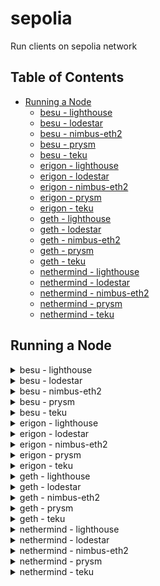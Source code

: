# sepolia

Run clients on sepolia network

## Table of Contents
- [Running a Node](#running-a-node)
  - [besu - lighthouse](#besu---lighthouse)
  - [besu - lodestar](#besu---lodestar)
  - [besu - nimbus-eth2](#besu---nimbus-eth2)
  - [besu - prysm](#besu---prysm)
  - [besu - teku](#besu---teku)
  - [erigon - lighthouse](#erigon---lighthouse)
  - [erigon - lodestar](#erigon---lodestar)
  - [erigon - nimbus-eth2](#erigon---nimbus-eth2)
  - [erigon - prysm](#erigon---prysm)
  - [erigon - teku](#erigon---teku)
  - [geth - lighthouse](#geth---lighthouse)
  - [geth - lodestar](#geth---lodestar)
  - [geth - nimbus-eth2](#geth---nimbus-eth2)
  - [geth - prysm](#geth---prysm)
  - [geth - teku](#geth---teku)
  - [nethermind - lighthouse](#nethermind---lighthouse)
  - [nethermind - lodestar](#nethermind---lodestar)
  - [nethermind - nimbus-eth2](#nethermind---nimbus-eth2)
  - [nethermind - prysm](#nethermind---prysm)
  - [nethermind - teku](#nethermind---teku)



## Running a Node 

<details>
  <summary>besu - lighthouse</summary>

  Open two terminals and execute the following commands:

  Terminal 1:
  ```bash 
  bash run-a-client.sh --network sepolia --consensus-client lighthouse --execution-client besu --run execution 
  ```

  Terminal 2:
  ```bash
  bash run-a-client.sh --network sepolia --consensus-client lighthouse --execution-client besu --run consensus 
  ```
</details>

<details>
  <summary>besu - lodestar</summary>

  Open two terminals and execute the following commands:

  Terminal 1:
  ```bash 
  bash run-a-client.sh --network sepolia --consensus-client lodestar --execution-client besu --run execution 
  ```

  Terminal 2:
  ```bash
  bash run-a-client.sh --network sepolia --consensus-client lodestar --execution-client besu --run consensus 
  ```
</details>

<details>
  <summary>besu - nimbus-eth2</summary>

  Open two terminals and execute the following commands:

  Terminal 1:
  ```bash 
  bash run-a-client.sh --network sepolia --consensus-client nimbus-eth2 --execution-client besu --run execution 
  ```

  Terminal 2:
  ```bash
  bash run-a-client.sh --network sepolia --consensus-client nimbus-eth2 --execution-client besu --run consensus 
  ```
</details>

<details>
  <summary>besu - prysm</summary>

  Open two terminals and execute the following commands:

  Terminal 1:
  ```bash 
  bash run-a-client.sh --network sepolia --consensus-client prysm --execution-client besu --run execution 
  ```

  Terminal 2:
  ```bash
  bash run-a-client.sh --network sepolia --consensus-client prysm --execution-client besu --run consensus 
  ```
</details>

<details>
  <summary>besu - teku</summary>

  Open two terminals and execute the following commands:

  Terminal 1:
  ```bash 
  bash run-a-client.sh --network sepolia --consensus-client teku --execution-client besu --run execution 
  ```

  Terminal 2:
  ```bash
  bash run-a-client.sh --network sepolia --consensus-client teku --execution-client besu --run consensus 
  ```
</details>

<details>
  <summary>erigon - lighthouse</summary>

  Open two terminals and execute the following commands:

  Terminal 1:
  ```bash 
  bash run-a-client.sh --network sepolia --consensus-client lighthouse --execution-client erigon --run execution 
  ```

  Terminal 2:
  ```bash
  bash run-a-client.sh --network sepolia --consensus-client lighthouse --execution-client erigon --run consensus 
  ```
</details>

<details>
  <summary>erigon - lodestar</summary>

  Open two terminals and execute the following commands:

  Terminal 1:
  ```bash 
  bash run-a-client.sh --network sepolia --consensus-client lodestar --execution-client erigon --run execution 
  ```

  Terminal 2:
  ```bash
  bash run-a-client.sh --network sepolia --consensus-client lodestar --execution-client erigon --run consensus 
  ```
</details>

<details>
  <summary>erigon - nimbus-eth2</summary>

  Open two terminals and execute the following commands:

  Terminal 1:
  ```bash 
  bash run-a-client.sh --network sepolia --consensus-client nimbus-eth2 --execution-client erigon --run execution 
  ```

  Terminal 2:
  ```bash
  bash run-a-client.sh --network sepolia --consensus-client nimbus-eth2 --execution-client erigon --run consensus 
  ```
</details>

<details>
  <summary>erigon - prysm</summary>

  Open two terminals and execute the following commands:

  Terminal 1:
  ```bash 
  bash run-a-client.sh --network sepolia --consensus-client prysm --execution-client erigon --run execution 
  ```

  Terminal 2:
  ```bash
  bash run-a-client.sh --network sepolia --consensus-client prysm --execution-client erigon --run consensus 
  ```
</details>

<details>
  <summary>erigon - teku</summary>

  Open two terminals and execute the following commands:

  Terminal 1:
  ```bash 
  bash run-a-client.sh --network sepolia --consensus-client teku --execution-client erigon --run execution 
  ```

  Terminal 2:
  ```bash
  bash run-a-client.sh --network sepolia --consensus-client teku --execution-client erigon --run consensus 
  ```
</details>

<details>
  <summary>geth - lighthouse</summary>

  Open two terminals and execute the following commands:

  Terminal 1:
  ```bash 
  bash run-a-client.sh --network sepolia --consensus-client lighthouse --execution-client geth --run execution 
  ```

  Terminal 2:
  ```bash
  bash run-a-client.sh --network sepolia --consensus-client lighthouse --execution-client geth --run consensus 
  ```
</details>

<details>
  <summary>geth - lodestar</summary>

  Open two terminals and execute the following commands:

  Terminal 1:
  ```bash 
  bash run-a-client.sh --network sepolia --consensus-client lodestar --execution-client geth --run execution 
  ```

  Terminal 2:
  ```bash
  bash run-a-client.sh --network sepolia --consensus-client lodestar --execution-client geth --run consensus 
  ```
</details>

<details>
  <summary>geth - nimbus-eth2</summary>

  Open two terminals and execute the following commands:

  Terminal 1:
  ```bash 
  bash run-a-client.sh --network sepolia --consensus-client nimbus-eth2 --execution-client geth --run execution 
  ```

  Terminal 2:
  ```bash
  bash run-a-client.sh --network sepolia --consensus-client nimbus-eth2 --execution-client geth --run consensus 
  ```
</details>

<details>
  <summary>geth - prysm</summary>

  Open two terminals and execute the following commands:

  Terminal 1:
  ```bash 
  bash run-a-client.sh --network sepolia --consensus-client prysm --execution-client geth --run execution 
  ```

  Terminal 2:
  ```bash
  bash run-a-client.sh --network sepolia --consensus-client prysm --execution-client geth --run consensus 
  ```
</details>

<details>
  <summary>geth - teku</summary>

  Open two terminals and execute the following commands:

  Terminal 1:
  ```bash 
  bash run-a-client.sh --network sepolia --consensus-client teku --execution-client geth --run execution 
  ```

  Terminal 2:
  ```bash
  bash run-a-client.sh --network sepolia --consensus-client teku --execution-client geth --run consensus 
  ```
</details>

<details>
  <summary>nethermind - lighthouse</summary>

  Open two terminals and execute the following commands:

  Terminal 1:
  ```bash 
  bash run-a-client.sh --network sepolia --consensus-client lighthouse --execution-client nethermind --run execution 
  ```

  Terminal 2:
  ```bash
  bash run-a-client.sh --network sepolia --consensus-client lighthouse --execution-client nethermind --run consensus 
  ```
</details>

<details>
  <summary>nethermind - lodestar</summary>

  Open two terminals and execute the following commands:

  Terminal 1:
  ```bash 
  bash run-a-client.sh --network sepolia --consensus-client lodestar --execution-client nethermind --run execution 
  ```

  Terminal 2:
  ```bash
  bash run-a-client.sh --network sepolia --consensus-client lodestar --execution-client nethermind --run consensus 
  ```
</details>

<details>
  <summary>nethermind - nimbus-eth2</summary>

  Open two terminals and execute the following commands:

  Terminal 1:
  ```bash 
  bash run-a-client.sh --network sepolia --consensus-client nimbus-eth2 --execution-client nethermind --run execution 
  ```

  Terminal 2:
  ```bash
  bash run-a-client.sh --network sepolia --consensus-client nimbus-eth2 --execution-client nethermind --run consensus 
  ```
</details>

<details>
  <summary>nethermind - prysm</summary>

  Open two terminals and execute the following commands:

  Terminal 1:
  ```bash 
  bash run-a-client.sh --network sepolia --consensus-client prysm --execution-client nethermind --run execution 
  ```

  Terminal 2:
  ```bash
  bash run-a-client.sh --network sepolia --consensus-client prysm --execution-client nethermind --run consensus 
  ```
</details>

<details>
  <summary>nethermind - teku</summary>

  Open two terminals and execute the following commands:

  Terminal 1:
  ```bash 
  bash run-a-client.sh --network sepolia --consensus-client teku --execution-client nethermind --run execution 
  ```

  Terminal 2:
  ```bash
  bash run-a-client.sh --network sepolia --consensus-client teku --execution-client nethermind --run consensus 
  ```
</details>